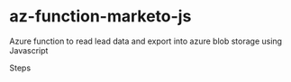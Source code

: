 # az-function-marketo-js
Azure function to read lead data and export into azure blob storage using Javascript

Steps
